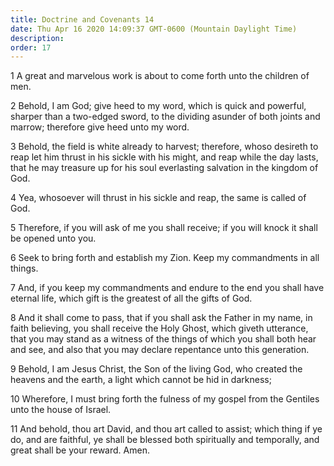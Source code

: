```yaml
---
title: Doctrine and Covenants 14
date: Thu Apr 16 2020 14:09:37 GMT-0600 (Mountain Daylight Time)
description: 
order: 17
---
```


<p>
  1 A great and marvelous work is about to come forth unto the children of men.
</p>
<p>
  2 Behold, I am God; give heed to my word, which is quick and powerful, sharper
  than a two-edged sword, to the dividing asunder of both joints and marrow;
  therefore give heed unto my word.
</p>
<p>
  3 Behold, the field is white already to harvest; therefore, whoso desireth to
  reap let him thrust in his sickle with his might, and reap while the day
  lasts, that he may treasure up for his soul everlasting salvation in the
  kingdom of God.
</p>
<p>
  4 Yea, whosoever will thrust in his sickle and reap, the same is called of
  God.
</p>
<p>
  5 Therefore, if you will ask of me you shall receive; if you will knock it
  shall be opened unto you.
</p>
<p>
  6 Seek to bring forth and establish my Zion. Keep my commandments in all
  things.
</p>
<p>
  7 And, if you keep my commandments and endure to the end you shall have
  eternal life, which gift is the greatest of all the gifts of God.
</p>
<p>
  8 And it shall come to pass, that if you shall ask the Father in my name, in
  faith believing, you shall receive the Holy Ghost, which giveth utterance,
  that you may stand as a witness of the things of which you shall both hear and
  see, and also that you may declare repentance unto this generation.
</p>
<p>
  9 Behold, I am Jesus Christ, the Son of the living God, who created the
  heavens and the earth, a light which cannot be hid in darkness;
</p>
<p>
  10 Wherefore, I must bring forth the fulness of my gospel from the Gentiles
  unto the house of Israel.
</p>
<p>
  11 And behold, thou art David, and thou art called to assist; which thing if
  ye do, and are faithful, ye shall be blessed both spiritually and temporally,
  and great shall be your reward. Amen.
</p>
